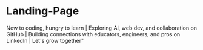 # Landing-Page
 New to coding, hungry to learn | Exploring AI, web dev, and collaboration on GitHub | Building connections with educators, engineers, and pros on LinkedIn | Let's grow together"
